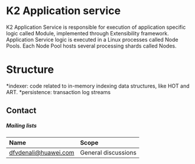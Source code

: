 <!--
    (C)opyright Huawei Technologies USA, 2019
-->
# K2 Application service
K2 Application Service is responsible for execution of application specific logic called Module, implemented through Extensibility framework.
Application Service logic is executed in a Linux processes called Node Pools. Each Node Pool hosts several processing shards called Nodes.

# Structure
*indexer: code related to in-memory indexing data structures, like HOT and ART.
*persistence:  transaction log streams

## Contact

##### Mailing lists

| Name                                                                          | Scope                           |
|:------------------------------------------------------------------------------|:--------------------------------|
| [dfvdenali@huawei.com](mailto:dfvdenali@huawei.com)                           | General discussions             |
